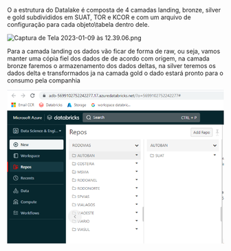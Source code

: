 O a estrutura do Datalake é composta de 4 camadas landing, bronze, silver e gold subdivididos em SUAT, TOR e KCOR e com um arquivo de configuração para cada objeto\tabela dentro dele. 

![Captura de Tela 2023-01-09 às 12.39.06.png](/.attachments/Captura%20de%20Tela%202023-01-09%20às%2012.39.06-0b560f91-bab2-4a1b-8fe2-501d40764630.png)

Para a camada landing os dados vão ficar de forma de raw, ou seja, vamos manter uma cópia fiel dos dados de de acordo com origem, na camada bronze faremos o armazenamento dos dados deltas, na silver teremos os dados delta e transformados ja na camada gold o dado estará pronto para o consumo pela companhia  

![image.png](/.attachments/image-90831555-4f82-4b70-a1e4-89657bd5c14b.png)





